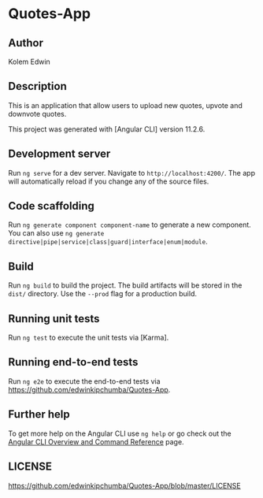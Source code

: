 # Quotes-App

## Author

 Kolem Edwin

 ## Description
 This is an application that allow users to upload new quotes, upvote and downvote quotes.

This project was generated with [Angular CLI] version 11.2.6.

## Development server

Run `ng serve` for a dev server. Navigate to `http://localhost:4200/`. The app will automatically reload if you change any of the source files.

## Code scaffolding

Run `ng generate component component-name` to generate a new component. You can also use `ng generate directive|pipe|service|class|guard|interface|enum|module`.

## Build

Run `ng build` to build the project. The build artifacts will be stored in the `dist/` directory. Use the `--prod` flag for a production build.

## Running unit tests

Run `ng test` to execute the unit tests via [Karma].

## Running end-to-end tests

Run `ng e2e` to execute the end-to-end tests via https://github.com/edwinkipchumba/Quotes-App.

## Further help

To get more help on the Angular CLI use `ng help` or go check out the [Angular CLI Overview and Command Reference](https://angular.io/cli) page.

## LICENSE
https://github.com/edwinkipchumba/Quotes-App/blob/master/LICENSE
